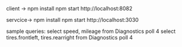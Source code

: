 client -> 
npm install
npm start
http://localhost:8082

servcice-> 
npm install
npm start
http://localhost:3030


sample queries:
select speed, mileage from Diagnostics poll 4
select tires.frontleft, tires.rearright from Diagnostics poll 4

